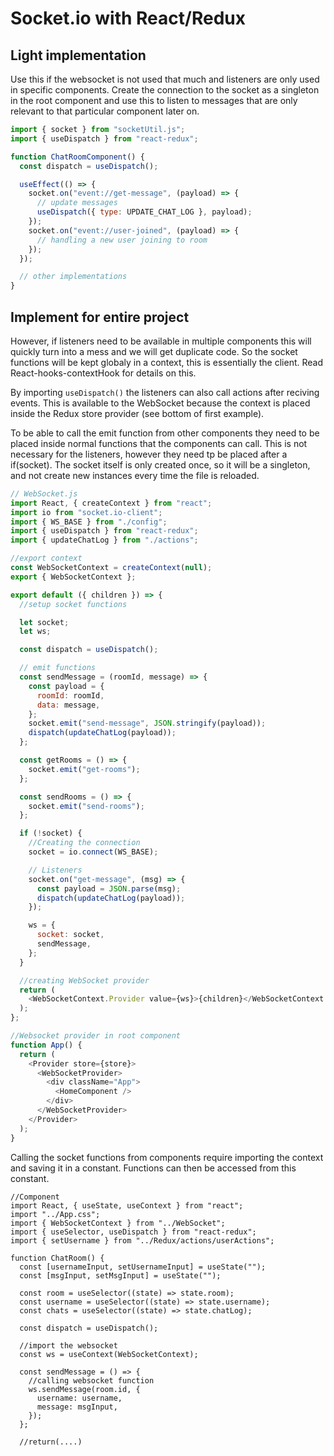 # Socket.io with React/Redux

## Light implementation

Use this if the websocket is not used that much and listeners are only used in specific components. Create the connection to the socket as a singleton in the root component and use this to listen to messages that are only relevant to that particular component later on.

```js
import { socket } from "socketUtil.js";
import { useDispatch } from "react-redux";

function ChatRoomComponent() {
  const dispatch = useDispatch();

  useEffect(() => {
    socket.on("event://get-message", (payload) => {
      // update messages
      useDispatch({ type: UPDATE_CHAT_LOG }, payload);
    });
    socket.on("event://user-joined", (payload) => {
      // handling a new user joining to room
    });
  });

  // other implementations
}
```

## Implement for entire project

However, if listeners need to be available in multiple components this will quickly turn into a mess and we will get duplicate code. So the socket functions will be kept globaly in a context, this is essentially the client. Read React-hooks-contextHook for details on this.

By importing `useDispatch()` the listeners can also call actions after reciving events. This is available to the WebSocket because the context is placed inside the Redux store provider (see bottom of first example).

To be able to call the emit function from other components they need to be placed inside normal functions that the components can call. This is not necessary for the listeners, however they need tp be placed after a if(socket). The socket itself is only created once, so it will be a singleton, and not create new instances every time the file is reloaded.

```js
// WebSocket.js
import React, { createContext } from "react";
import io from "socket.io-client";
import { WS_BASE } from "./config";
import { useDispatch } from "react-redux";
import { updateChatLog } from "./actions";

//export context
const WebSocketContext = createContext(null);
export { WebSocketContext };

export default ({ children }) => {
  //setup socket functions

  let socket;
  let ws;

  const dispatch = useDispatch();

  // emit functions
  const sendMessage = (roomId, message) => {
    const payload = {
      roomId: roomId,
      data: message,
    };
    socket.emit("send-message", JSON.stringify(payload));
    dispatch(updateChatLog(payload));
  };

  const getRooms = () => {
    socket.emit("get-rooms");
  };

  const sendRooms = () => {
    socket.emit("send-rooms");
  };

  if (!socket) {
    //Creating the connection
    socket = io.connect(WS_BASE);

    // Listeners
    socket.on("get-message", (msg) => {
      const payload = JSON.parse(msg);
      dispatch(updateChatLog(payload));
    });

    ws = {
      socket: socket,
      sendMessage,
    };
  }

  //creating WebSocket provider
  return (
    <WebSocketContext.Provider value={ws}>{children}</WebSocketContext.Provider>
  );
};

//Websocket provider in root component
function App() {
  return (
    <Provider store={store}>
      <WebSocketProvider>
        <div className="App">
          <HomeComponent />
        </div>
      </WebSocketProvider>
    </Provider>
  );
}
```

Calling the socket functions from components require importing the context and saving it in a constant. Functions can then be accessed from this constant.

```JS
//Component
import React, { useState, useContext } from "react";
import "../App.css";
import { WebSocketContext } from "../WebSocket";
import { useSelector, useDispatch } from "react-redux";
import { setUsername } from "../Redux/actions/userActions";

function ChatRoom() {
  const [usernameInput, setUsernameInput] = useState("");
  const [msgInput, setMsgInput] = useState("");

  const room = useSelector((state) => state.room);
  const username = useSelector((state) => state.username);
  const chats = useSelector((state) => state.chatLog);

  const dispatch = useDispatch();

  //import the websocket
  const ws = useContext(WebSocketContext);

  const sendMessage = () => {
    //calling websocket function
    ws.sendMessage(room.id, {
      username: username,
      message: msgInput,
    });
  };

  //return(....)
```
